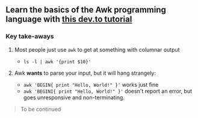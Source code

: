 ## Learn the basics of the Awk programming language with [this dev.to tutorial](https://dev.to/rrampage/awk---a-useful-little-language-2fhf)

### Key take-aways

1. Most people just use `awk` to get at something with columnar output

    + `ls -l | awk '{print $10}'`

2. Awk __wants__ to parse your input, but it will hang strangely:

    + `awk 'BEGIN{ print "Hello, World!" }'` works just fine
    - `awk 'BEGINI{ print "Hello, World!" }'` doesn't report an error, but goes
      unresponsive and non-terminating.


> To be continued
